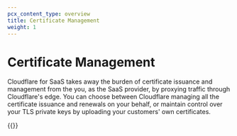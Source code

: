 ```yaml
---
pcx_content_type: overview
title: Certificate Management
weight: 1
---
```

 
# Certificate Management

Cloudflare for SaaS takes away the burden of certificate issuance and management from the you, as the SaaS provider, by proxying traffic through Cloudflare's edge. You can choose between Cloudflare managing all the certificate issuance and renewals on your behalf, or maintain control over your TLS private keys by uploading your customers' own certificates.

{{<directory-listing>}}
